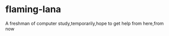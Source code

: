 flaming-lana
============

A freshman of computer study,temporarily,hope to get help from here,from now
